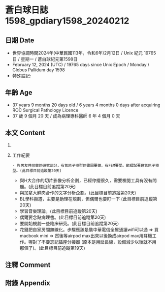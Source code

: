 [_metadata_:encoding]: - "utf-8"
[_metadata_:language]: - "zh-Hant-TW"
[_metadata_:fileformat]: - "markdown"
[_metadata_:MIME_type]: - "text/plain"
[_metadata_:markdown_version]: - "commonmark version 0.30"
[_metadata_:markdown_spec]: - "https://spec.commonmark.org/0.30/"

# 蒼白球日誌1598_gpdiary1598_20240212 #

## 日期 Date ##

* 世界協調時間2024年(中華民國113年，令和6年)2月12日 / Unix 紀元 19765 日 / 星期一 / 蒼白球紀元第1598日
* February 12, 2024 (UTC) / 19765 days since Unix Epoch / Monday / Globus Pallidum day 1598
* 特殊註記:

## 年齡 Age ##

* 37 years 9 months 20 days old / 6 years 4 months 0 days after acquiring ROC Surgical Pathology Licence
* 37 歲 9 個月 20 天 / 成為病理專科醫師 6 年 4 個月 0 天

## 本文 Content ##

1. 

    
2. 工作紀要

       - 與男友共同做的研究部分，有氫原子模型的畫圖要做，有FEM要學。繼續試著算氫原子模型。(此目標目前追蹤第20天)
   - 與H大合作的切片影像分析企劃，已經停擺很久，需要檢閱工具有沒有問題。(此目標目前追蹤第20天)
   - 與加拿大鮮肉合作的文字分析企劃。(此目標目前追蹤第20天)
   - BL學科搬遷，主要是助理在規劃，但偶爾也要盯一下 (此目標目前追蹤第20天)
   - 學習音樂理論。(此目標目前追蹤第20天)
   - 偶爾要念點病理書。(此目標目前追蹤第20天)
   - 要開始規劃一些臨床研究。(此目標目前追蹤第20天)
   - 花錢把自家房間無線化。步驟應該是裝中華電信全屋通讓wifi可以通 => 買macbook mini => 然後等airpod max出來以後換成airpod max用耳機工作。喔對了不要忘記插座分接器 (原本是用延長線，設備減少以後就不用那個了)。(此目標目前追蹤第19天)


## 注釋 Comment ##


## 附錄 Appendix ##


